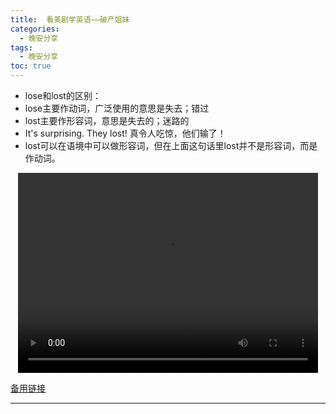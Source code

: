 ```yaml
---
title:  看美剧学英语——破产姐妹
categories:
  - 晚安分享
tags:
  - 晚安分享
toc: true 
---
```



- lose和lost的区别：
- lose主要作动词，广泛使用的意思是失去；错过
- lost主要作形容词，意思是失去的；迷路的
- It's surprising. They lost! 真令人吃惊，他们输了！
- lost可以在语境中可以做形容词，但在上面这句话里lost并不是形容词，而是作动词。

<p style="text-align:center">
   <video width="480" height="320" controls>
       <source src="/video/68.mp4">
   </video>
</p>
 <p><a href="/video/68.mp4">备用链接</a></p>
 
---






